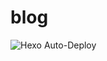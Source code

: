 # blog
![Hexo Auto-Deploy](https://github.com/codelessrun/blog/workflows/Hexo%20Auto-Deploy/badge.svg)


